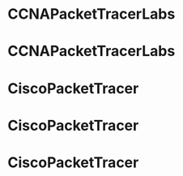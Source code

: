 # CCNAPacketTracerLabs
# CCNAPacketTracerLabs
# CiscoPacketTracer
# CiscoPacketTracer
# CiscoPacketTracer
